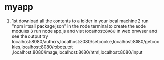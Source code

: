 # myapp
1. 1st download all the contents to a folder in your local machine
2 run "npm intsall package.json" in the node terminal to create the node modules 
3 run node app.js and visit localhost:8080 in web browser and see the output
try localhost:8080/authors,localhost:8080/setcookie,localhost:8080/getcookies,localhost:8080/robots.txt
,localhost:8080/image,localhost:8080/html,localhost:8080/input
